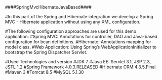 ####SpringMvcHibernateJavaBased####

#In this part of the Spring and Hibernate integration we develop a Spring MVC - Hibernate application without using any XML configuration.

#The following configuration approaches are used for this  demo application:
#Spring MVC: Annotations for controller, DAO and Java-based configuration for bean definitions.
#Hibernate: Annotations mapping for model class.
#Web Application: Using Spring’s WebApplicationInitializer to bootstrap the Spring Dispatcher Servlet.

#Used Technologies and version
#JDK 7
#Java EE: Servlet 3.1, JSP 2.3, JSTL 1.2
#Spring Framework 4.0.3.RELEASED
#Hibernate ORM 4.3.5.Final
#Maven 3
#Tomcat 8.5
#MySQL 5.1.30
